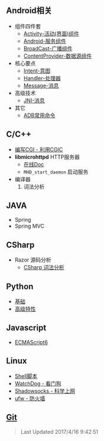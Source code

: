 ## Android相关
* 组件四件套 
	* [Activity-活动(界面)组件](https://iarray.github.io/blog/android/Activity) 
	* [Android-服务组件](https://iarray.github.io/blog/android/Service) 
	* [BroadCast-广播组件](https://iarray.github.io/blog/android/BroadCast)
	* [ContentProvider-数据源组件](https://iarray.github.io/blog/android/ContentProvider)
* 核心要点
	* [Intent-意图](https://iarray.github.io/blog/android/intent)
	* [Handler-处理器](https://iarray.github.io/blog/android/Handler)
	* [Message-消息](https://iarray.github.io/blog/android/Message)
* 高级技术
	* [JNI-消息](https://iarray.github.io/blog/android/JNI)
* 其它
	* [ADB常用命令](https://iarray.github.io/blog/android/ADB) 
## C/C++
* [编写CGI - 利用CGIC](https://iarray.github.io/blog/cpp/cgic)
* **libmicrohttpd** HTTP服务器
	* [在线Doc](http://www.gnu.org/software/libmicrohttpd/manual/libmicrohttpd.html) 
	* `MHD_start_daemon` 启动服务
* 编译器
	1. 词法分析 

## JAVA
* Spring
* Spring MVC

## CSharp
* Razor 源码分析
	* [CSharp 词法分析](https://iarray.github.io/blog/csharp/compiler/tokenizer)

## Python
* [基础](https://iarray.github.io/blog/python/basis)
* [高级特性](https://iarray.github.io/blog/python/feature)

## Javascript
* [ECMAScript6](http://es6.ruanyifeng.com/#docs/)

## Linux
* [Shell脚本](https://iarray.github.io/blog/linux/shell)
* [WatchDog - 看门狗](https://iarray.github.io/blog/linux/watchdog)
* [Shadowsocks - 科学上网](https://iarray.github.io/blog/linux/shadowsocks)
* [ufw - 防火墙](https://iarray.github.io/blog/linux/firewall) 

## [Git](https://iarray.github.io/blog/git)


> Last Updated 2017/4/16 9:42:51 